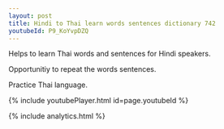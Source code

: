 ```yaml
---
layout: post
title: Hindi to Thai learn words sentences dictionary 742 
youtubeId: P9_KoYvpDZQ
---
```

 
 
Helps to learn Thai words and sentences for Hindi speakers.

Opportunitiy to repeat the words sentences. 

Practice Thai language. 
 
{% include youtubePlayer.html id=page.youtubeId %}
 
 
{% include analytics.html %}